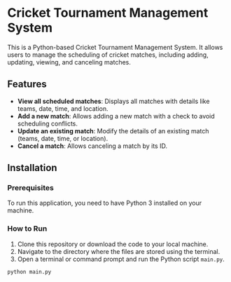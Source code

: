 # Cricket Tournament Management System

This is a Python-based Cricket Tournament Management System. It allows users to manage the scheduling of cricket matches, including adding, updating, viewing, and canceling matches.

## Features
- **View all scheduled matches**: Displays all matches with details like teams, date, time, and location.
- **Add a new match**: Allows adding a new match with a check to avoid scheduling conflicts.
- **Update an existing match**: Modify the details of an existing match (teams, date, time, or location).
- **Cancel a match**: Allows canceling a match by its ID.
  
## Installation

### Prerequisites
To run this application, you need to have Python 3 installed on your machine.

### How to Run
1. Clone this repository or download the code to your local machine.
2. Navigate to the directory where the files are stored using the terminal.
3. Open a terminal or command prompt and run the Python script `main.py`.

```bash
python main.py

